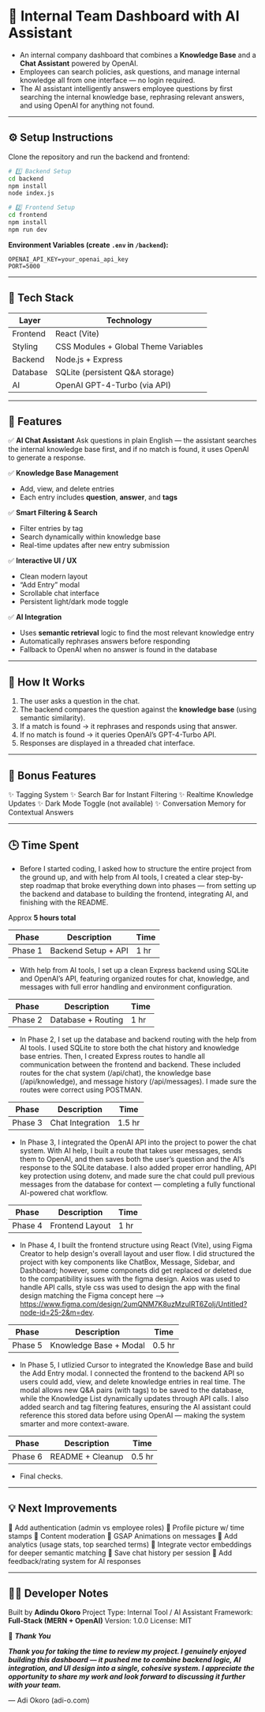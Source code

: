# 🧠 Internal Team Dashboard with AI Assistant

- An internal company dashboard that combines a **Knowledge Base** and a **Chat Assistant** powered by OpenAI.
- Employees can search policies, ask questions, and manage internal knowledge all from one interface — no login required. 
- The AI assistant intelligently answers employee questions by first searching the internal knowledge base, rephrasing relevant answers, and using OpenAI for anything not found.

---

## ⚙️ Setup Instructions

Clone the repository and run the backend and frontend:

```bash
# 1️⃣ Backend Setup
cd backend
npm install
node index.js

# 2️⃣ Frontend Setup
cd frontend
npm install
npm run dev
```

**Environment Variables (create `.env` in `/backend`):**

```
OPENAI_API_KEY=your_openai_api_key
PORT=5000
```

---

## 🧩 Tech Stack

| Layer    | Technology                           |
| -------- | ------------------------------------ |
| Frontend | React (Vite)                         |
| Styling  | CSS Modules + Global Theme Variables |
| Backend  | Node.js + Express                    |
| Database | SQLite (persistent Q&A storage)      |
| AI       | OpenAI GPT-4-Turbo (via API)         |

---

## 🚀 Features

✅ **AI Chat Assistant**
Ask questions in plain English — the assistant searches the internal knowledge base first, and if no match is found, it uses OpenAI to generate a response.

✅ **Knowledge Base Management**

* Add, view, and delete entries
* Each entry includes **question**, **answer**, and **tags**

✅ **Smart Filtering & Search**

* Filter entries by tag
* Search dynamically within knowledge base
* Real-time updates after new entry submission

✅ **Interactive UI / UX**

* Clean modern layout
* “Add Entry” modal
* Scrollable chat interface
* Persistent light/dark mode toggle

✅ **AI Integration**

* Uses **semantic retrieval** logic to find the most relevant knowledge entry
* Automatically rephrases answers before responding
* Fallback to OpenAI when no answer is found in the database

---

## 🧠 How It Works

1. The user asks a question in the chat.
2. The backend compares the question against the **knowledge base** (using semantic similarity).
3. If a match is found → it rephrases and responds using that answer.
4. If no match is found → it queries OpenAI’s GPT-4-Turbo API.
5. Responses are displayed in a threaded chat interface.

---

## 🧪 Bonus Features

✨ Tagging System
✨ Search Bar for Instant Filtering
✨ Realtime Knowledge Updates
✨ Dark Mode Toggle (not available)
✨ Conversation Memory for Contextual Answers

---

## 🕒 Time Spent

- Before I started coding, I asked how to structure the entire project from the ground up, and with help from AI tools, I created a clear step-by-step roadmap that broke everything down into phases — from setting up the backend and database to building the frontend, integrating AI, and finishing with the README.

Approx **5 hours total**


| Phase   | Description            | Time   |
| ------- | ---------------------- | ------ |
| Phase 1 | Backend Setup + API    | 1 hr   |

- With help from AI tools, I set up a clean Express backend using SQLite and OpenAI’s API, featuring organized routes for chat, knowledge, and messages with full error handling and environment configuration.


| Phase   | Description            | Time   |
| ------- | ---------------------- | ------ |
| Phase 2 | Database + Routing     | 1 hr   |

- In Phase 2, I set up the database and backend routing with the help from AI tools. I used SQLite to store both the chat history and knowledge base entries. Then, I created Express routes to handle all communication between the frontend and backend. These included routes for the chat system (/api/chat), the knowledge base (/api/knowledge), and message history (/api/messages). I made sure the routes were correct using POSTMAN.


| Phase   | Description            | Time   |
| ------- | ---------------------- | ------ |
| Phase 3 | Chat Integration       | 1.5 hr |

- In Phase 3, I integrated the OpenAI API into the project to power the chat system. With AI help, I built a route that takes user messages, sends them to OpenAI, and then saves both the user’s question and the AI’s response to the SQLite database. I also added proper error handling, API key protection using dotenv, and made sure the chat could pull previous messages from the database for context — completing a fully functional AI-powered chat workflow.


| Phase   | Description            | Time   |
| ------- | ---------------------- | ------ |
| Phase 4 | Frontend Layout        | 1 hr   |

- In Phase 4, I built the frontend structure using React (Vite), using Figma Creator to help design's overall layout and user flow. I did structured the project with key components like ChatBox, Message, Sidebar, and Dashboard; however, some componets did get replaced or deleted due to the compatibility issues with the figma design. Axios was used to handle API calls, style css was used to design the app with the final design matching the Figma concept here --> https://www.figma.com/design/2umQNM7K8uzMzulRT6ZoIj/Untitled?node-id=25-2&m=dev.


| Phase   | Description            | Time   |
| ------- | ---------------------- | ------ |
| Phase 5 | Knowledge Base + Modal | 0.5 hr |

- In Phase 5, I utlizied Cursor to integrated the Knowledge Base and build the Add Entry modal. I connected the frontend to the backend API so users could add, view, and delete knowledge entries in real time. The modal allows new Q&A pairs (with tags) to be saved to the database, while the Knowledge List dynamically updates through API calls. I also added search and tag filtering features, ensuring the AI assistant could reference this stored data before using OpenAI — making the system smarter and more context-aware.


| Phase   | Description            | Time   |
| ------- | ---------------------- | ------ |
| Phase 6 | README + Cleanup       | 0.5 hr |

- Final checks. 

--- 

## 💡 Next Improvements

🔹 Add authentication (admin vs employee roles)
🔹 Profile picture w/ time stamps
🔹 Content moderation
🔹 GSAP Animations on messages
🔹 Add analytics (usage stats, top searched terms)
🔹 Integrate vector embeddings for deeper semantic matching
🔹 Save chat history per session
🔹 Add feedback/rating system for AI responses

---

## 🧑‍💻 Developer Notes

Built by **Adindu Okoro**
Project Type: Internal Tool / AI Assistant
Framework: **Full-Stack (MERN + OpenAI)**
Version: 1.0.0
License: MIT


🙏 ***Thank You***

***Thank you for taking the time to review my project. I genuinely enjoyed building this dashboard — it pushed me to combine backend logic, AI integration, and UI design into a single, cohesive system. I appreciate the opportunity to share my work and look forward to discussing it further with your team.***

— Adi Okoro (adi-o.com)

